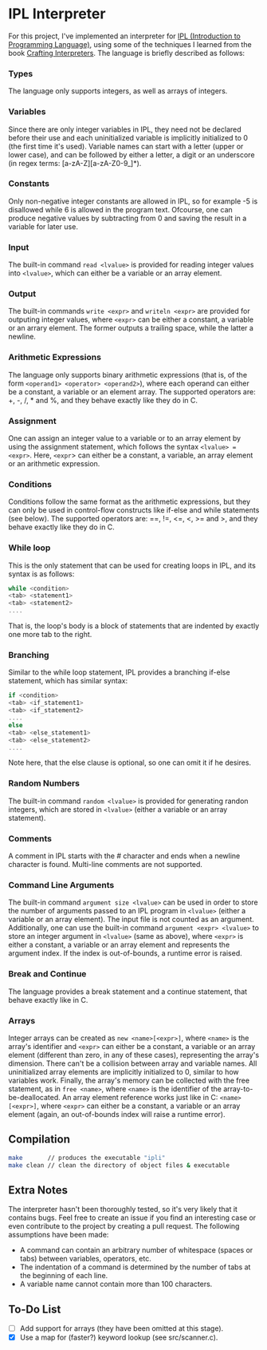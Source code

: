# IPL Interpreter

For this project, I've implemented an interpreter for
[IPL (Introduction to Programming Language)](https://github.com/GeorgeSittas/ipl-interpreter/blob/main/specification.pdf),
using some of the techniques I learned from the book [Crafting Interpreters](https://craftinginterpreters.com/). The language
is briefly described as follows:

### Types

The language only supports integers, as well as arrays of integers.

### Variables

Since there are only integer variables in IPL, they need not be declared before their use and each uninitialized variable is
implicitly initialized to 0 (the first time it's used). Variable names can start with a letter (upper or lower
case), and can be followed by either a letter, a digit or an underscore (in regex terms: [a-zA-Z][a-zA-Z0-9_]*).

### Constants

Only non-negative integer constants are allowed in IPL, so for example -5 is disallowed while 6 is allowed in the program text.
Ofcourse, one can produce negative values by subtracting from 0 and saving the result in a variable for later use.

### Input

The built-in command `read <lvalue>` is provided for reading integer values into `<lvalue>`, which can either be a variable or
an array element.

### Output

The built-in commands `write <expr>` and `writeln <expr>` are provided for outputing integer values, where `<expr>` can be either
a constant, a variable or an arrary element. The former outputs a trailing space, while the latter a newline.

### Arithmetic Expressions

The language only supports binary arithmetic expressions (that is, of the form `<operand1> <operator> <operand2>`), where each
operand can either be a constant, a variable or an element array. The supported operators are: +, -, /, * and %, and they
behave exactly like they do in C.

### Assignment

One can assign an integer value to a variable or to an array element by using the assignment statement, which follows the
syntax `<lvalue> = <expr>`. Here, `<expr`> can either be a constant, a variable, an array element or an arithmetic expression.

### Conditions

Conditions follow the same format as the arithmetic expressions, but they can only be used in control-flow constructs like
if-else and while statements (see below). The supported operators are: ==, !=, <=, <, >= and >, and they behave exactly like
they do in C.

### While loop

This is the only statement that can be used for creating loops in IPL, and its syntax is as follows:
```c
while <condition>
<tab> <statement1>
<tab> <statement2>
....
```
That is, the loop's body is a block of statements that are indented by exactly one more tab to the right.

### Branching

Similar to the while loop statement, IPL provides a branching if-else statement, which has similar syntax:
```c
if <condition>
<tab> <if_statement1>
<tab> <if_statement2>
....
else
<tab> <else_statement1>
<tab> <else_statement2>
....
```
Note here, that the else clause is optional, so one can omit it if he desires.

### Random Numbers

The built-in command `random <lvalue>` is provided for generating randon integers, which are stored in `<lvalue>`
(either a variable or an array statement).

### Comments

A comment in IPL starts with the # character and ends when a newline character is found. Multi-line comments are
not supported.

### Command Line Arguments

The built-in command `argument size <lvalue>` can be used in order to store the number of arguments passed to an
IPL program in `<lvalue>` (either a variable or an array element). The input file is not counted as an argument.
Additionally, one can use the built-in command `argument <expr> <lvalue>` to store an integer argument in `<lvalue>`
(same as above), where `<expr>` is either a constant, a variable or an array element and represents the argument
index. If the index is out-of-bounds, a runtime error is raised.

### Break and Continue

The language provides a break statement and a continue statement, that behave exactly like in C.

### Arrays

Integer arrays can be created as `new <name>[<expr>]`, where `<name>` is the array's identifier and `<expr>` can either
be a constant, a variable or an array element (different than zero, in any of these cases), representing the array's
dimension. There can't be a collision between array and variable names. All uninitialized array elements are implicitly
initialized to 0, similar to how variables work. Finally, the array's memory can be collected with the free statement,
as in `free <name>`, where `<name>` is the identifier of the array-to-be-deallocated. An array element reference works
just like in C: `<name>[<expr>]`, where `<expr>` can either be a constant, a variable or an array element (again, an
out-of-bounds index will raise a runtime error).

## Compilation

```Bash
make       // produces the executable "ipli"
make clean // clean the directory of object files & executable
```

## Extra Notes

The interpreter hasn't been thoroughly tested, so it's very likely that it contains bugs. Feel free to create an issue
if you find an interesting case or even contribute to the project by creating a pull request. The following assumptions
have been made:

- A command can contain an arbitrary number of whitespace (spaces or tabs) between variables, operators, etc.
- The indentation of a command is determined by the number of tabs at the beginning of each line.
- A variable name cannot contain more than 100 characters.

## To-Do List

- [ ] Add support for arrays (they have been omitted at this stage).
- [x] Use a map for (faster?) keyword lookup (see src/scanner.c).
